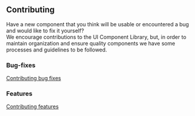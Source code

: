 ## Contributing  

Have a new component that you think will be usable or encountered a bug and would like to fix it yourself?  
We encourage contributions to the UI Component Library, but, in order to maintain organization and ensure quality components we have some processes and guidelines to be followed.

### Bug-fixes

[Contributing bug fixes](.gitlab/contribution_guidelines/contributing_bugfix.md)

### Features

[Contributing features](.gitlab/contribution_guidelines/contributing_feature.md)
